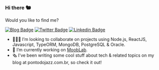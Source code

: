 ### Hi there 🐿

Would you like to find me?

[![Blog Badge](https://img.shields.io/badge/Ponto%20do%20Jazz-TEC-blue)](https://pontodojazz.com.br)
[![Twitter Badge](https://img.shields.io/badge/-Twitter-1ca0f1?style=flat-square&labelColor=1ca0f1&logo=twitter&logoColor=white&link=https://twitter.com/maiconfs)](https://twitter.com/maiconfs)
[![Linkedin Badge](https://img.shields.io/badge/-LinkedIn-blue?style=flat-square&logo=Linkedin&logoColor=white&link=https://www.linkedin.com/in/maiconfs)](https://www.linkedin.com/in/maiconfs)

- 👨🏻‍💻 I’m looking to collaborate on projects using Node.js, ReactJS, Javascript, TypeORM, MongoDB, PostgreSQL & Oracle.
- 🔭 I’m currently working on [MoobLab](https://mooblab.com.br).
- 🗞 I've been writing some cool stuff about tech & related topics on my blog at pontodojazz.com.br, so check it out!

<!--
**maic0n/maic0n** is a ✨ _special_ ✨ repository because its `README.md` (this file) appears on your GitHub profile.

Here are some ideas to get you started:

- 🔭 I’m currently working on ...
- 🌱 I’m currently learning ...
- 👯 I’m looking to collaborate on ...
- 🤔 I’m looking for help with ...
- 💬 Ask me about ...
- 📫 How to reach me: ...
- 😄 Pronouns: ...
- ⚡ Fun fact: ...
-->
